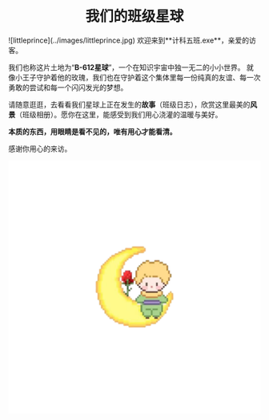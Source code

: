 <h1 style="text-align:center;font-weight:bold">我们的班级星球</h1>
![littleprince](../images/littleprince.jpg)
欢迎来到**计科五班.exe**，亲爱的访客。

我们也称这片土地为“**B-612星球**”，一个在知识宇宙中独一无二的小小世界。
就像小王子守护着他的玫瑰，我们也在守护着这个集体里每一份纯真的友谊、每一次勇敢的尝试和每一个闪闪发光的梦想。

请随意逛逛，去看看我们星球上正在发生的**故事**（班级日志），欣赏这里最美的**风景**（班级相册）。愿你在这里，能感受到我们用心浇灌的温暖与美好。

**本质的东西，用眼睛是看不见的，唯有用心才能看清。**

感谢你用心的来访。

<div class="mascot">
    <img src="../../images/littleprince10.png">
</div>